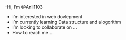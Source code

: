 -Hi, I’m @Anil1103
- I’m interested in web dovlepment
- I’m currently learning Data structure and alogorithm
- I’m looking to collaborate on ...
- How to reach me ...

<!---
Anil1103/Anil1103 is a ✨ special ✨ repository because its `README.md` (this file) appears on your GitHub profile.
You can click the Preview link to take a look at your changes.
--->
